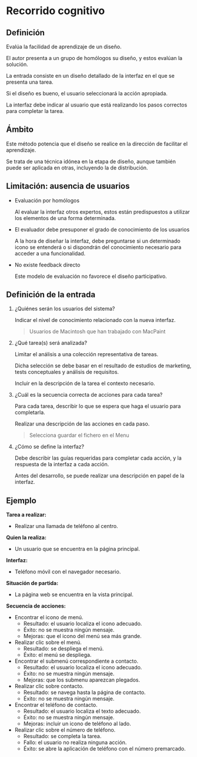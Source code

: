 # Recorrido cognitivo

## Definición

Evalúa la facilidad de aprendizaje de un diseño.

El autor presenta a un grupo de homólogos su diseño, y estos evalúan la solución.

La entrada consiste en un diseño detallado de la interfaz en el que se presenta una tarea.

Si el diseño es bueno, el usuario seleccionará la acción apropiada.

La interfaz debe indicar al usuario que está realizando los pasos correctos para completar la tarea.

## Ámbito

Este método potencia que el diseño se realice en la dirección de facilitar el aprendizaje.

Se trata de una técnica idónea en la etapa de diseño, aunque también puede ser aplicada en otras, incluyendo la de distribución.

## Limitación: ausencia de usuarios

- Evaluación por homólogos

  Al evaluar la interfaz otros expertos, estos están predispuestos a utilizar los elementos de una forma determinada.

- El evaluador debe presuponer el grado de conocimiento de los usuarios

  A la hora de diseñar la interfaz, debe preguntarse si un determinado icono se entenderá o si dispondrán del conocimiento necesario para acceder a una funcionalidad.

- No existe feedback directo

  Este modelo de evaluación no favorece el diseño participativo.

## Definición de la entrada

1. ¿Quiénes serán los usuarios del sistema?

   Indicar el nivel de conocimiento relacionado con la nueva interfaz.

   > Usuarios de Macintosh que han trabajado con MacPaint

2. ¿Qué tarea(s) será analizada?

   Limitar el análisis a una colección representativa de tareas.

   Dicha selección se debe basar en el resultado de estudios de marketing, tests conceptuales y análisis de requisitos.

   Incluir en la descripción de la tarea el contexto necesario.

3. ¿Cuál es la secuencia correcta de acciones para cada tarea?

   Para cada tarea, describir lo que se espera que haga el usuario para completarla.

   Realizar una descripción de las acciones en cada paso.

   > Selecciona guardar el fichero en el Menu

4. ¿Cómo se define la interfaz?

   Debe describir las guías requeridas para completar cada acción, y la respuesta de la interfaz a cada acción.
   
   Antes del desarrollo, se puede realizar una descripción en papel de la interfaz.
   
## Ejemplo

**Tarea a realizar:**

- Realizar una llamada de teléfono al centro.

**Quien la realiza:**

- Un usuario que se encuentra en la página principal.

**Interfaz:**

- Teléfono móvil con el navegador necesario.

**Situación de partida:**

- La página web se encuentra en la vista principal.

**Secuencia de acciones:**

- Encontrar el icono de menú.
  - Resultado: el usuario localiza el icono adecuado.
  - Éxito: no se muestra ningún mensaje.
  - Mejoras: que el icono del menú sea más grande.
- Realizar clic sobre el menú.
  - Resultado: se despliega el menú.
  - Éxito: el menú se despliega.
- Encontrar el submenú correspondiente a contacto.
  - Resultado: el usuario localiza el icono adecuado.
  - Éxito: no se muestra ningún mensaje.
  - Mejoras: que los submenu aparezcan plegados.
- Realizar clic sobre contacto.
  - Resultado: se navega hasta la página de contacto.
  - Éxito: no se muestra ningún mensaje.
- Encontrar el teléfono de contacto.
  - Resultado: el usuario localiza el texto adecuado.
  - Éxito: no se muestra ningún mensaje.
  - Mejoras: incluir un icono de teléfono al lado.
- Realizar clic sobre el número de teléfono.
  - Resultado: se completa la tarea.
  - Fallo: el usuario no realiza ninguna acción.
  - Éxito: se abre la aplicación de teléfono con el número premarcado.